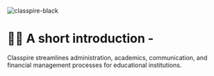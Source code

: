 ![classpire-black](https://github.com/Classpire/.github/assets/33542127/94027d71-5cd6-4a4c-8401-f7a94ea7949b)

# 🙋‍♀️ A short introduction -
Classpire streamlines administration, academics, communication, and financial management processes for educational institutions.

<!--

**Here are some ideas to get you started:**

🙋‍♀️ A short introduction - what is your organization all about?
🌈 Contribution guidelines - how can the community get involved?
👩‍💻 Useful resources - where can the community find your docs? Is there anything else the community should know?
🍿 Fun facts - what does your team eat for breakfast?
🧙 Remember, you can do mighty things with the power of [Markdown](https://docs.github.com/github/writing-on-github/getting-started-with-writing-and-formatting-on-github/basic-writing-and-formatting-syntax)
-->
